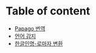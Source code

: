 # Table of content

* [Papago 번역](/papago/nmt/nmt.md)
* [언어 감지](/papago/detectLangs/detectLangs.md)
* [한글인명-로마자 변환](/papago/roman/roman.md)
